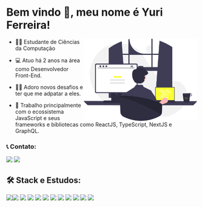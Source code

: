 # Bem vindo 👋, meu nome é **Yuri Ferreira**!

<img src="assets/undraw_programming_re_kg9v.svg" min-width="300px" max-width="300px" width="300px" align="right" alt="programming ilustration">

- 👨‍🎓 Estudante de Ciências da Computação

- 💻 Atuo há 2 anos na área como Desenvolvedor Front-End.

- 🧗‍♂️ Adoro novos desafios e ter que me adpatar a eles.

- 📘 Trabalho principalmente com o ecossistema JavaScript e seus frameworks e bibliotecas como ReactJS, TypeScript, NextJS e GraphQL.

### 📞 Contato:

[<img src="https://img.shields.io/badge/-Instagram-fff95c?style=for-the-badge&logo=Instagram&logoColor=242424&link=https://www.instagram.com/yuri.hmello"/>](https://www.instagram.com/yuri.hmello/)
[ <img src="https://img.shields.io/badge/-Linkedin-fff95c?style=for-the-badge&logo=Linkedin&logoColor=242424&link=https://www.linkedin.com/in/yuri-homen-de-mello-ferreira-b04232191"/>](https://www.linkedin.com/in/yuri-homen-de-mello-ferreira-b04232191/)

## 🛠️ Stack e Estudos:

<img src="https://cdn.jsdelivr.net/gh/devicons/devicon/icons/html5/html5-plain.svg" width="50"/><img src="https://cdn.jsdelivr.net/gh/devicons/devicon/icons/css3/css3-plain.svg" width="50"/>
<img src="https://cdn.jsdelivr.net/gh/devicons/devicon/icons/javascript/javascript-plain.svg" width="50"/>
<img src="https://cdn.jsdelivr.net/gh/devicons/devicon/icons/typescript/typescript-plain.svg" width="50"/>
<img src="https://cdn.jsdelivr.net/gh/devicons/devicon/icons/react/react-original.svg" width="50"/>
<img src="https://cdn.jsdelivr.net/gh/devicons/devicon/icons/nextjs/nextjs-original-wordmark.svg" width="50"/>
<img src="https://cdn.jsdelivr.net/gh/devicons/devicon/icons/tailwindcss/tailwindcss-plain.svg" width="50"/>
<img src="https://cdn.jsdelivr.net/gh/devicons/devicon/icons/graphql/graphql-plain.svg" width="50"/>
<img src="https://cdn.jsdelivr.net/gh/devicons/devicon/icons/wordpress/wordpress-plain.svg" width="50"/>
<img src="https://cdn.jsdelivr.net/gh/devicons/devicon/icons/php/php-plain.svg" width="50"/>
<img src="https://cdn.jsdelivr.net/gh/devicons/devicon/icons/mysql/mysql-plain.svg" width="50"/>
<img src="https://cdn.jsdelivr.net/gh/devicons/devicon/icons/sass/sass-original.svg" width="50"/>

